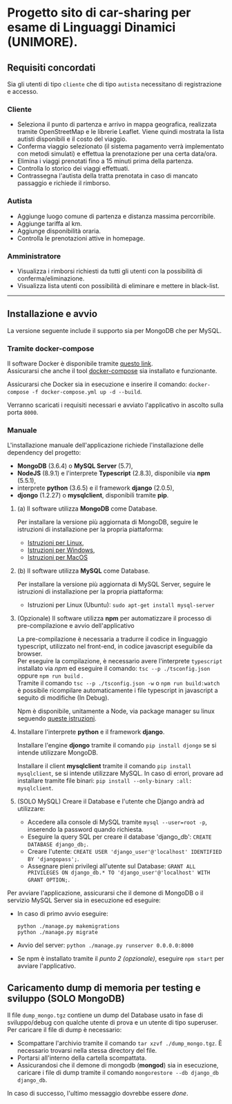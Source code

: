 # Progetto sito di car-sharing per esame di Linguaggi Dinamici (UNIMORE).

## Requisiti concordati

Sia gli utenti di tipo `cliente` che di tipo `autista` necessitano di registrazione e accesso.

### Cliente
- Seleziona il punto di partenza e arrivo in mappa geografica, realizzata tramite OpenStreetMap e le librerie Leaflet. Viene quindi mostrata la lista autisti disponibili e il costo del viaggio.
- Conferma viaggio selezionato (il sistema pagamento verrà implementato con metodi simulati) e effettua la prenotazione per una certa data/ora.
- Elimina i viaggi prenotati fino a 15 minuti prima della partenza.
- Controlla lo storico dei viaggi effettuati.
- Contrassegna l'autista della tratta prenotata in caso di mancato passaggio e richiede il rimborso.
### Autista
- Aggiunge luogo comune di partenza e distanza massima percorribile.
- Aggiunge tariffa al km.
- Aggiunge disponibilità oraria.
- Controlla le prenotazioni attive in homepage.
### Amministratore
- Visualizza i rimborsi richiesti da tutti gli utenti con la possibilità di conferma/eliminazione.
- Visualizza lista utenti con possibilità di eliminare e mettere in black-list.

---

## Installazione e avvio

La versione seguente include il supporto sia per MongoDB che per MySQL.

### Tramite docker-compose

Il software Docker è disponibile tramite [questo link](https://docs.docker.com/install/).  
Assicurarsi che anche il tool [docker-compose](https://docs.docker.com/compose/install/) sia installato e funzionante.

Assicurarsi che Docker sia in esecuzione e inserire il comando: `docker-compose -f docker-compose.yml up -d --build`.

Verranno scaricati i requisiti necessari e avviato l'applicativo in ascolto sulla porta `8000`.

### Manuale

L'installazione manuale dell'applicazione richiede l'installazione delle dependency del progetto:
- **MongoDB** (3.6.4) o **MySQL Server** (5.7),
- **NodeJS** (8.9.1) e l'interprete **Typescript** (2.8.3), disponibile via **npm** (5.5.1),
- interprete **python** (3.6.5) e il framework **django** (2.0.5),
- **djongo** (1.2.27) o **mysqlclient**, disponibili tramite **pip**.

1. (a) Il software utilizza **MongoDB** come Database.

    Per installare la versione più aggiornata di MongoDB, seguire le istruzioni di installazione per la propria piattaforma:
    - [Istruzioni per Linux](https://docs.mongodb.com/manual/administration/install-on-linux/),
    - [Istruzioni per Windows](https://docs.mongodb.com/manual/tutorial/install-mongodb-on-windows/),
    - [Istruzioni per MacOS](https://docs.mongodb.com/manual/tutorial/install-mongodb-on-os-x/)

1. (b) Il software utilizza **MySQL** come Database.

    Per installare la versione più aggiornata di MySQL Server, seguire le istruzioni di installazione per la propria piattaforma:
    - Istruzioni per Linux (Ubuntu): `sudo apt-get install mysql-server`

2. (Opzionale) Il software utilizza **npm** per automatizzare il processo di pre-compilazione e avvio dell'applicativo
    
    La pre-compilazione è necessaria a tradurre il codice in linguaggio typescript, utilizzato nel front-end, in codice javascript eseguibile da browser.  
    Per eseguire la compilazione, è necessario avere l'interprete `typescript` installato via *npm* ed eseguire il comando: `tsc --p ./tsconfig.json` oppure `npm run build` .  
    Tramite il comando `tsc --p ./tsconfig.json -w` o `npm run build:watch` è possibile ricompilare automaticamente i file typescript in javascript a seguito di modifiche (In Debug).

    Npm è disponibile, unitamente a Node, via package manager su linux seguendo [queste istruzioni](https://nodejs.org/en/download/package-manager/).

3. Installare l'interprete **python** e il framework **django**.

    Installare l'engine **djongo** tramite il comando `pip install djongo` se si intende utilizzare MongoDB.

    Installare il client **mysqlclient** tramite il comando `pip install mysqlclient`, se si intende utilizzare MySQL. 
        In caso di errori, provare ad installare tramite file binari: `pip install --only-binary :all: mysqlclient`.

4. (SOLO MySQL) Creare il Database e l'utente che Django andrà ad utilizzare:
    - Accedere alla console di MySQL tramite `mysql --user=root -p`, inserendo la password quando richiesta.
    - Eseguire la query SQL per creare il database 'django_db': `CREATE DATABASE django_db;`.
    - Creare l'utente: `CREATE USER 'django_user'@'localhost' IDENTIFIED BY 'djangopass';`.
    - Assegnare pieni privilegi all'utente sul Database: `GRANT ALL PRIVILEGES ON django_db.* TO 'django_user'@'localhost' WITH GRANT OPTION;`.

Per avviare l'applicazione, assicurarsi che il demone di MongoDB o il servizio MySQL Server sia in esecuzione ed eseguire:

- In caso di primo avvio eseguire:
    ```
    python ./manage.py makemigrations
    python ./manage.py migrate
    ```

- Avvio del server: `python ./manage.py runserver 0.0.0.0:8000`

- Se npm è installato tramite il *punto 2 (opzionale)*, eseguire `npm start` per avviare l'applicativo. 

## Caricamento dump di memoria per testing e sviluppo (SOLO MongoDB)

Il file `dump_mongo.tgz` contiene un dump del Database usato in fase di sviluppo/debug con qualche utente di prova e un utente di tipo superuser.
Per caricare il file di dump è necessario:
- Scompattare l'archivio tramite il comando `tar xzvf ./dump_mongo.tgz`. È necessario trovarsi nella stessa directory del file.
- Portarsi all'interno della cartella scompattata.
- Assicurandosi che il demone di mongodb (**mongod**) sia in esecuzione, caricare i file di dump tramite il comando `mongorestore --db django_db django_db`.

In caso di successo, l'ultimo messaggio dovrebbe essere *done*.